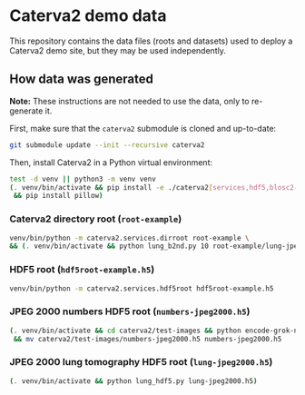 # Caterva2 demo data

This repository contains the data files (roots and datasets) used to deploy a Caterva2 demo site, but they may be used independently.

## How data was generated

**Note:** These instructions are not needed to use the data, only to re-generate it.

First, make sure that the `caterva2` submodule is cloned and up-to-date:

```sh
git submodule update --init --recursive caterva2
```

Then, install Caterva2 in a Python virtual environment:

```sh
test -d venv || python3 -m venv venv
(. venv/bin/activate && pip install -e ./caterva2[services,hdf5,blosc2-plugins] \
 && pip install pillow)
```

### Caterva2 directory root (`root-example`)

```sh
venv/bin/python -m caterva2.services.dirroot root-example \
&& (. venv/bin/activate && python lung_b2nd.py 10 root-example/lung-jpeg2000_10x.b2nd)
```

### HDF5 root (`hdf5root-example.h5`)

```sh
venv/bin/python -m caterva2.services.hdf5root hdf5root-example.h5
```

### JPEG 2000 numbers HDF5 root (`numbers-jpeg2000.h5`)

```sh
(. venv/bin/activate && cd caterva2/test-images && python encode-grok-numbers.py) \
 && mv caterva2/test-images/numbers-jpeg2000.h5 numbers-jpeg2000.h5
```

### JPEG 2000 lung tomography HDF5 root (`lung-jpeg2000.h5`)

```sh
(. venv/bin/activate && python lung_hdf5.py lung-jpeg2000.h5)
```
